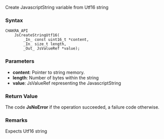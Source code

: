 Create JavascriptString variable from Utf16 string
### Syntax 
```
CHAKRA_API
    JsCreateStringUtf16(
        _In_ const uint16_t *content,
        _In_ size_t length,
        _Out_ JsValueRef *value);
```
### Parameters 
* __content__: Pointer to string memory.
* __length__: Number of bytes within the string
* __value__: JsValueRef representing the JavascriptString

### Return Value 
The code **JsNoError** if the operation succeeded, a failure code otherwise.
### Remarks 
Expects Utf16 string
